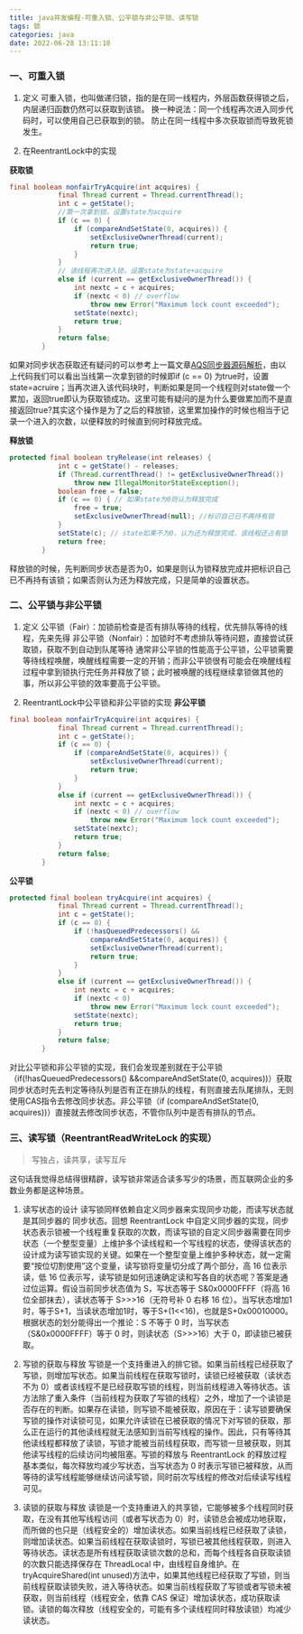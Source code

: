 ```yaml
---
title: java并发编程-可重入锁、公平锁与非公平锁、读写锁
tags: 锁
categories: java
date: 2022-06-28 13:11:10
---
```


### 一、可重入锁
1. 定义
可重入锁，也叫做递归锁，指的是在同一线程内，外层函数获得锁之后，内层递归函数仍然可以获取到该锁。 换一种说法：同一个线程再次进入同步代码时，可以使用自己已获取到的锁。 防止在同一线程中多次获取锁而导致死锁发生。

2. 在ReentrantLock中的实现

**获取锁**
```java
final boolean nonfairTryAcquire(int acquires) {
            final Thread current = Thread.currentThread();
            int c = getState();
            //第一次拿到锁，设置state为acquire
            if (c == 0) { 
                if (compareAndSetState(0, acquires)) {
                    setExclusiveOwnerThread(current);
                    return true;
                }
            }
            // 该线程再次进入锁，设置state为state+acquire
            else if (current == getExclusiveOwnerThread()) {
                int nextc = c + acquires;
                if (nextc < 0) // overflow
                    throw new Error("Maximum lock count exceeded");
                setState(nextc);
                return true;
            }
            return false;
        }
```
如果对同步状态获取还有疑问的可以参考上一篇文章[AQS同步器源码解析](https://blog.csdn.net/qq_24863743/article/details/105891274)，由以上代码我们可以看出当线第一次拿到锁的时候即if (c == 0) 为true时，设置state=acruire；当再次进入该代码块时，判断如果是同一个线程则对state做一个累加，返回true即认为获取锁成功。这里可能有疑问的是为什么要做累加而不是直接返回true?其实这个操作是为了之后的释放锁，这里累加操作的时候也相当于记录一个进入的次数，以便释放的时候直到何时释放完成。

**释放锁**

```java
protected final boolean tryRelease(int releases) {
            int c = getState() - releases;
            if (Thread.currentThread() != getExclusiveOwnerThread())
                throw new IllegalMonitorStateException();
            boolean free = false;
            if (c == 0) { // 如果state为0则认为释放完成
                free = true;
                setExclusiveOwnerThread(null); //标识自己已不再持有锁
            }
            setState(c); // state如果不为0，认为还为释放完成，该线程还占有锁
            return free;
        }
```
释放锁的时候，先判断同步状态是否为0，如果是则认为锁释放完成并把标识自己已不再持有该锁；如果否则认为还为释放完成，只是简单的设置状态。

### 二、公平锁与非公平锁
1. 定义
公平锁（Fair）：加锁前检查是否有排队等待的线程，优先排队等待的线程，先来先得
非公平锁（Nonfair）：加锁时不考虑排队等待问题，直接尝试获取锁，获取不到自动到队尾等待
通常非公平锁的性能高于公平锁，公平锁需要等待线程唤醒，唤醒线程需要一定的开销；而非公平锁很有可能会在唤醒线程过程中拿到锁执行完任务并释放了锁；此时被唤醒的线程继续拿锁做其他的事，所以非公平锁的效率要高于公平锁。

2. ReentrantLock中公平锁和非公平锁的实现
**非公平锁**

```java
final boolean nonfairTryAcquire(int acquires) {
            final Thread current = Thread.currentThread();
            int c = getState();
            if (c == 0) {
                if (compareAndSetState(0, acquires)) {
                    setExclusiveOwnerThread(current);
                    return true;
                }
            }
            else if (current == getExclusiveOwnerThread()) {
                int nextc = c + acquires;
                if (nextc < 0) // overflow
                    throw new Error("Maximum lock count exceeded");
                setState(nextc);
                return true;
            }
            return false;
        }
```
**公平锁**

```java
protected final boolean tryAcquire(int acquires) {
            final Thread current = Thread.currentThread();
            int c = getState();
            if (c == 0) {
                if (!hasQueuedPredecessors() &&
                    compareAndSetState(0, acquires)) {
                    setExclusiveOwnerThread(current);
                    return true;
                }
            }
            else if (current == getExclusiveOwnerThread()) {
                int nextc = c + acquires;
                if (nextc < 0)
                    throw new Error("Maximum lock count exceeded");
                setState(nextc);
                return true;
            }
            return false;
        }
```
对比公平锁和非公平锁的实现，我们会发现差别就在于公平锁（if(!hasQueuedPredecessors() &&compareAndSetState(0, acquires))）获取同步状态时先去判定等待队列是否有正在排队的线程，有则直接去队尾排队，无则使用CAS指令去修改同步状态。非公平锁（if (compareAndSetState(0, acquires))）直接就去修改同步状态，不管你队列中是否有排队的节点。

### 三、读写锁（ReentrantReadWriteLock 的实现）

> 写独占，读共享，读写互斥

这句话我觉得总结得很精辟，读写锁非常适合读多写少的场景，而互联网企业的多数业务都是这种场景。

1. 读写状态的设计
读写锁同样依赖自定义同步器来实现同步功能，而读写状态就是其同步器的
同步状态。回想 ReentrantLock 中自定义同步器的实现，同步状态表示锁被一个线程重复获取的次数，而读写锁的自定义同步器需要在同步状态（一个整型变量）上维护多个读线程和一个写线程的状态，使得该状态的设计成为读写锁实现的关键。如果在一个整型变量上维护多种状态，就一定需要“按位切割使用”这个变量，读写锁将变量切分成了两个部分，高 16 位表示读，低 16 位表示写，读写锁是如何迅速确定读和写各自的状态呢？答案是通过位运算。假设当前同步状态值为 S，写状态等于 S&0x0000FFFF（将高 16 位全部抹去），读状态等于 S>>>16（无符号补 0 右移 16 位）。当写状态增加1时，等于S+1，当读状态增加1时，等于S+(1<<16)，也就是S+0x00010000。根据状态的划分能得出一个推论：S 不等于 0 时，当写状态（S&0x0000FFFF）等于 0 时，则读状态（S>>>16）大于 0，即读锁已被获取。

2. 写锁的获取与释放
写锁是一个支持重进入的排它锁。如果当前线程已经获取了写锁，则增加写状态。如果当前线程在获取写锁时，读锁已经被获取（读状态不为 0）或者该线程不是已经获取写锁的线程，则当前线程进入等待状态。该方法除了重入条件（当前线程为获取了写锁的线程）之外，增加了一个读锁是否存在的判断。如果存在读锁，则写锁不能被获取，原因在于：读写锁要确保写锁的操作对读锁可见，如果允许读锁在已被获取的情况下对写锁的获取，那么正在运行的其他读线程就无法感知到当前写线程的操作。因此，只有等待其他读线程都释放了读锁，写锁才能被当前线程获取，而写锁一旦被获取，则其他读写线程的后续访问均被阻塞。写锁的释放与 ReentrantLock 的释放过程基本类似，每次释放均减少写状态，当写状态为 0 时表示写锁已被释放，从而等待的读写线程能够继续访问读写锁，同时前次写线程的修改对后续读写线程可见。

3. 读锁的获取与释放
读锁是一个支持重进入的共享锁，它能够被多个线程同时获取，在没有其他写线程访问（或者写状态为 0）时，读锁总会被成功地获取，而所做的也只是（线程安全的）增加读状态。如果当前线程已经获取了读锁，则增加读状态。如果当前线程在获取读锁时，写锁已被其他线程获取，则进入等待状态。读状态是所有线程获取读锁次数的总和，而每个线程各自获取读锁的次数只能选择保存在 ThreadLocal 中，由线程自身维护。在 tryAcquireShared(int unused)方法中，如果其他线程已经获取了写锁，则当前线程获取读锁失败，进入等待状态。如果当前线程获取了写锁或者写锁未被获取，则当前线程（线程安全，依靠 CAS 保证）增加读状态，成功获取读锁。读锁的每次释放（线程安全的，可能有多个读线程同时释放读锁）均减少读状态。
